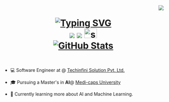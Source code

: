 <img align="right" src="https://visitor-badge.laobi.icu/badge?page_id=surajChauhan83.surajChauhan83"/>
 
<h1 align="center">
  <a href="https://git.io/typing-svg"><img src="https://readme-typing-svg.herokuapp.com?font=Fira+Code&duration=5066&pause=&multiline=true&width=546&height=100&lines=Hi+there!+👋;I'm+Suraj+Chouhan;MTech+Student+||+Software+Engineer;" alt="Typing SVG" />
  </a>

 <div align="center">
  <a herf="mailto:surajchauhan8349@gmail.com">
    <img src="https://img.shields.io/badge/Gmail-D14836?style=for-the-badge&logo=gmail&logoColor=red" target="_blank" /> 
  </a>
    <a herf="https://www.linkedin.com/in/suraj-chauhan-01567b200/" target"_blank">
    <img src="https://img.shields.io/badge/LinkedIn-0077B5?style=for-the-badge&logo=linkedin&logoColor=white" target="_blank" /> 
  </a>

 <a href="https://auth.geeksforgeeks.org/user/surajchauhan8349" target="blank">
 <img src="https://raw.githubusercontent.com/rahuldkjain/github-profile-readme-generator/master/src/images/icons/Social/geeks-for-geeks.svg" alt="surajchauhan8349" height="30" width="40" />
 </a>
 
 <br>
<a href="https://github.com/surajChauhan83" target="blank">
  <img src="https://github-stats-alpha.vercel.app/api?username=surajChauhan83&cc=22272e&tc=37BCF6&ic=fff&bc=0000" alt="GitHub Stats" style="max-width: 100%;">

 </a>
 </div>
</h1>
 <br>
 <ul dir="auto">
<li>
<p dir="auto">💻 Software Engineer at  @ <a href="https://techinfini.in/" rel="nofollow">Techinfini Solution Pvt. Ltd.</a> </p>
</li>
<li>
<p dir="auto">🎓 Pursuing a Master's in <strong>AI</strong>@ <a href="https://www.medicaps.ac.in/" rel="nofollow">Medi-caps University</a></p>
</li>
<li>
<p dir="auto">📖 Currently learning more about AI and Machine Learning.</p>
</li>
</ul>
 
 
 



